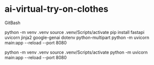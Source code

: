 # ai-virtual-try-on-clothes


GitBash

python -m venv .venv
source .venv/Scripts/activate
pip install fastapi uvicorn jinja2 google-genai dotenv python-multipart
python -m uvicorn main:app --reload --port 8080





python -m venv .venv
source .venv/Scripts/activate
python -m uvicorn main:app --reload --port 8080